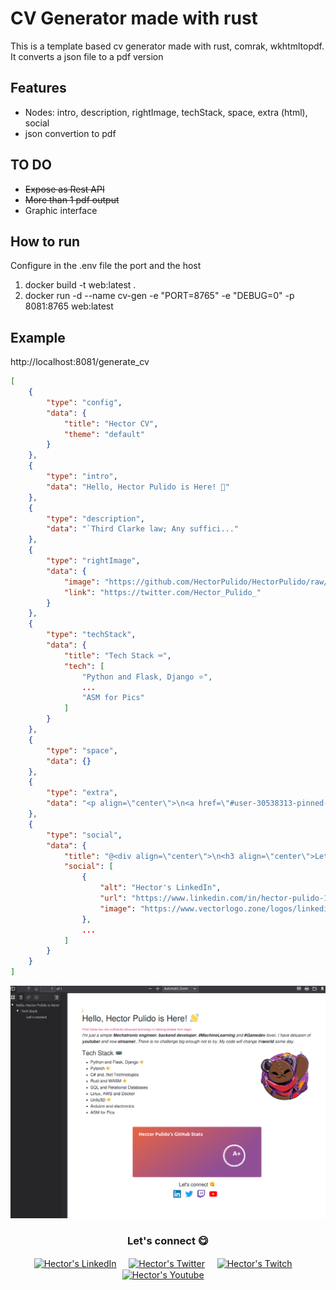 # CV Generator made with rust
This is a template based cv generator made with rust, comrak, wkhtmltopdf. It converts a json file to a pdf version

## Features
- Nodes: intro, description, rightImage, techStack, space, extra (html), social
- json convertion to pdf

## TO DO
- ~~Expose as Rest API~~
- ~~More than 1 pdf output~~
- Graphic interface

## How to run 
Configure in the .env file the port and the host
1. docker build -t web:latest .
2. docker run -d --name cv-gen -e "PORT=8765" -e "DEBUG=0" -p 8081:8765 web:latest

## Example
http://localhost:8081/generate_cv
```json
[
    {
        "type": "config",
        "data": {
            "title": "Hector CV",
            "theme": "default"
        }
    },
    {
        "type": "intro",
        "data": "Hello, Hector Pulido is Here! 👋"
    },
    {
        "type": "description",
        "data": "`Third Clarke law; Any suffici..."
    },
    {
        "type": "rightImage",
        "data": {
            "image": "https://github.com/HectorPulido/HectorPulido/raw/master/img/pequesoft.png",
            "link": "https://twitter.com/Hector_Pulido_"
        }
    },
    {
        "type": "techStack",
        "data": {
            "title": "Tech Stack ⌨",
            "tech": [
                "Python and Flask, Django ⭐",
                ...
                "ASM for Pics"
            ]
        }
    },
    {
        "type": "space",
        "data": {}
    },
    {
        "type": "extra",
        "data": "<p align=\"center\">\n<a href=\"#user-30538313-pinned-items-reorder-form\">\n<img align=\"center\" src=\"https://github-readme-stats.vercel.app/api?username=HectorPulido&bg_color=30,e96443,904e95&title_color=fff&text_color=fff\" alt=\"Hector's Github Stats\"/>\n</a>\n</p>"
    },
    {
        "type": "social",
        "data": {
            "title": "@<div align=\"center\">\n<h3 align=\"center\">Let's connect 😋</h3>\n</div>",
            "social": [
                {
                    "alt": "Hector's LinkedIn",
                    "url": "https://www.linkedin.com/in/hector-pulido-17547369/",
                    "image": "https://www.vectorlogo.zone/logos/linkedin/linkedin-icon.svg"
                },
                ...
            ]
        }
    }
]
```

![Example](/img/img.png) <br/>

<div align="center">
<h3 align="center">Let's connect 😋</h3>
</div>
<p align="center">
<a href="https://www.linkedin.com/in/hector-pulido-17547369/" target="blank">
<img align="center" width="30px" alt="Hector's LinkedIn" src="https://www.vectorlogo.zone/logos/linkedin/linkedin-icon.svg"/></a> &nbsp; &nbsp;
<a href="https://twitter.com/Hector_Pulido_" target="blank">
<img align="center" width="30px" alt="Hector's Twitter" src="https://www.vectorlogo.zone/logos/twitter/twitter-official.svg"/></a> &nbsp; &nbsp;
<a href="https://www.twitch.tv/hector_pulido_" target="blank">
<img align="center" width="30px" alt="Hector's Twitch" src="https://www.vectorlogo.zone/logos/twitch/twitch-icon.svg"/></a> &nbsp; &nbsp;
<a href="https://www.youtube.com/channel/UCS_iMeH0P0nsIDPvBaJckOw" target="blank">
<img align="center" width="30px" alt="Hector's Youtube" src="https://www.vectorlogo.zone/logos/youtube/youtube-icon.svg"/></a> &nbsp; &nbsp;

</p>
